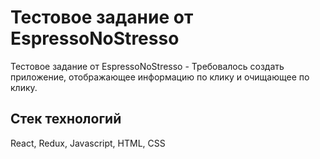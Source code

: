 # Тестовое задание от EspressoNoStresso 

Тестовое задание от EspressoNoStresso - Требовалось создать приложение, отображающее информацию по клику и очищающее по клику.


## Стек  технологий
React, Redux, Javascript, HTML, CSS





